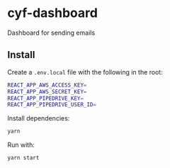 # cyf-dashboard

Dashboard for sending emails

## Install

Create a `.env.local` file with the following in the root:

```sh
REACT_APP_AWS_ACCESS_KEY=
REACT_APP_AWS_SECRET_KEY=
REACT_APP_PIPEDRIVE_KEY=
REACT_APP_PIPEDRIVE_USER_ID=
```

Install dependencies:

```sh
yarn
```

Run with:

```sh
yarn start
```
